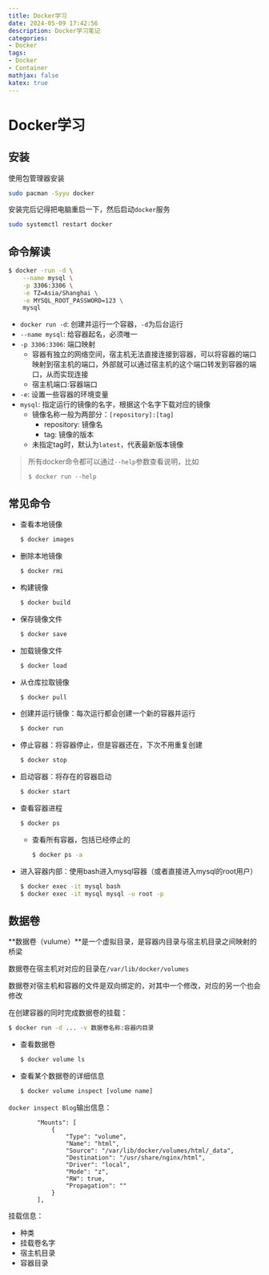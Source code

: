 ```yaml
---
title: Docker学习
date: 2024-05-09 17:42:56
description: Docker学习笔记
categories:
- Docker
tags:
- Docker
- Container
mathjax: false
katex: true
---
```


# Docker学习

## 安装

使用包管理器安装

```sh
sudo pacman -Syyu docker
```

安装完后记得把电脑重启一下，然后启动`docker`服务

```sh
sudo systemctl restart docker
```

## 命令解读

```sh
$ docker -run -d \
    --name mysql \
    -p 3306:3306 \
    -e TZ=Asia/Shanghai \
    -e MYSQL_ROOT_PASSWORD=123 \
    mysql
```

- `docker run -d`: 创建并运行一个容器，`-d`为后台运行
- `--name mysql`: 给容器起名，必须唯一
- `-p 3306:3306`: 端口映射
    - 容器有独立的网络空间，宿主机无法直接连接到容器，可以将容器的端口映射到宿主机的端口，外部就可以通过宿主机的这个端口转发到容器的端口，从而实现连接
    - 宿主机端口:容器端口
- `-e`: 设置一些容器的环境变量
- `mysql`: 指定运行的镜像的名字，根据这个名字下载对应的镜像
    - 镜像名称一般为两部分：`[repository]:[tag]`
        - repository: 镜像名
        - tag: 镜像的版本
    - 未指定tag时，默认为`latest`，代表最新版本镜像

> 所有docker命令都可以通过`--help`参数查看说明，比如
> 
> `$ docker run --help`

## 常见命令

- 查看本地镜像
    ```sh
    $ docker images
    ```
- 删除本地镜像
    ```sh
    $ docker rmi
    ```
- 构建镜像
    ```sh
    $ docker build
    ```
- 保存镜像文件
    ```sh
    $ docker save
    ```
- 加载镜像文件
    ```sh
    $ docker load
    ```
- 从仓库拉取镜像
    ```sh
    $ docker pull
    ```
- 创建并运行镜像：每次运行都会创建一个新的容器并运行
    ```sh
    $ docker run
    ```
- 停止容器：将容器停止，但是容器还在，下次不用重复创建
    ```sh
    $ docker stop
    ```
- 启动容器：将存在的容器启动
    ```sh
    $ docker start
    ```
- 查看容器进程
    ```sh
    $ docker ps
    ```
    - 查看所有容器，包括已经停止的
        ```sh
        $ docker ps -a
        ```
- 进入容器内部：使用bash进入mysql容器（或者直接进入mysql的root用户）
    ```sh
    $ docker exec -it mysql bash
    $ docker exec -it mysql mysql -u root -p
    ```

## 数据卷

**数据卷（vulume）**是一个虚拟目录，是容器内目录与宿主机目录之间映射的桥梁

数据卷在宿主机对对应的目录在`/var/lib/docker/volumes`

数据卷对宿主机和容器的文件是双向绑定的，对其中一个修改，对应的另一个也会修改

在创建容器的同时完成数据卷的挂载：

```sh
$ docker run -d ... -v 数据卷名称:容器内目录
```

- 查看数据卷
    ```sh
    $ docker volume ls
    ```
- 查看某个数据卷的详细信息
    ```sh
    $ docker volume inspect [volume name]
    ```

`docker inspect Blog`输出信息：

```
        "Mounts": [
            {
                "Type": "volume",
                "Name": "html",
                "Source": "/var/lib/docker/volumes/html/_data",
                "Destination": "/usr/share/nginx/html",
                "Driver": "local",
                "Mode": "z",
                "RW": true,
                "Propagation": ""
            }
        ],
```

挂载信息：
- 种类
- 挂载卷名字
- 宿主机目录
- 容器目录
